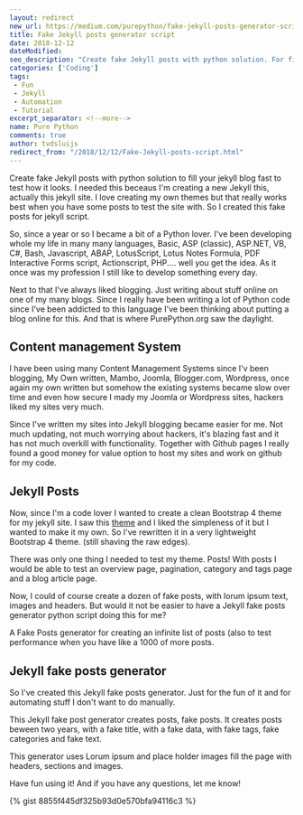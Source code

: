```yaml
---
layout: redirect
new_url: https://medium.com/purepython/fake-jekyll-posts-generator-script-b2334b5b2971
title: Fake Jekyll posts generator script
date: 2018-12-12
dateModified: 
seo_description: "Create fake Jekyll posts with python solution. For filling your jekyll blog fast to test your jekyll theme fast and easy with python"
categories: ['Coding']
tags: 
 - Fun
 - Jekyll
 - Automation
 - Tutorial
excerpt_separator: <!--more-->
name: Pure Python
comments: true
author: tvdsluijs
redirect_from: "/2018/12/12/Fake-Jekyll-posts-script.html"
---
```


Create fake Jekyll posts with python solution to fill your jekyll blog fast to test how it looks. I needed this beceaus I'm creating a new Jekyll this, actually this jekyll site. I love creating my own themes but that really works best when you have some posts to test the site with. So I created this fake posts for jekyll script.
<!--more-->

So, since a year or so I became a bit of a Python lover. I've been developing whole my life in many many languages, Basic, ASP (classic), ASP.NET, VB, C#, Bash, Javascript, ABAP, LotusScript, Lotus Notes Formula, PDF Interactive Forms script, Actionscript, PHP.... well you get the idea. As it once was my profession I still like to develop something every day.
  
Next to that I've always liked blogging. Just writing about stuff online on one of my many blogs. Since I really have been writing a lot of Python code since I've been addicted to this language I've been thinking about putting a blog online for this. And that is where PurePython.org saw the daylight.  
  
## Content management System  
  
I have been using many Content Management Systems since I'v been blogging, My Own written, Mambo, Joomla, Blogger.com, Wordpress, once again my own written but somehow the existing systems became slow over time and even how secure I mady my Joomla or Wordpress sites, hackers liked my sites very much.  
  
Since I've written my sites into Jekyll blogging became easier for me. Not much updating, not much worrying about hackers, it's blazing fast and it has not much overkill with functionality. Together with Github pages I really found a good money for value option to host my sites and work on github for my code.  
  
## Jekyll Posts
Now, since I'm a code lover I wanted to create a clean Bootstrap 4 theme for my jekyll site. I saw this [theme](https://theme-jekyll-dbyll-demo.aerobaticapp.com/)  and I liked the simpleness of it but I wanted to make it my own. So I've rewritten it in a very lightweight Bootstrap 4 theme. (still shaving the raw edges).

There was only one thing I needed to test my theme. Posts! With posts I would be able to test an overview page, pagination, category and tags page and a blog article page.

Now, I could of course create a dozen of fake posts, with lorum ipsum text, images and headers. But would it not be easier to have a Jekyll fake posts generator python script doing this for me?

A Fake Posts generator for creating an infinite list of posts (also to test performance when you have like a 1000 of more posts.

## Jekyll fake posts generator
So I've created this Jekyll fake posts generator. Just for the fun of it and for automating stuff I don't want to do manually.

This Jekyll fake post generator creates posts, fake posts. It creates posts beween two years, with a fake title, with a fake data, with fake tags, fake categories and fake text.

This generator uses Lorum ipsum and place holder images fill the page with headers, sections and images.

Have fun using it! And if you have any questions, let me know!

{% gist 8855f445df325b93d0e570bfa94116c3 %}